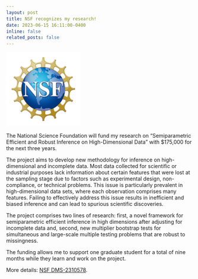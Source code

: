 ```yaml
---
layout: post
title: NSF recognizes my research!
date: 2023-06-15 16:11:00-0400
inline: false
related_posts: false
---
```




<img src="/assets/img/NSF_Official_logo_High_Res_1200ppi-copy.png" 
	 style="object-fit:contain;
            width: 200px;
            height: 200px;
	    text-align: center;
    	    direction: rtl;#CCC"/>


The National Science Foundation will fund my research on “Semiparametric Efficient and Robust Inference on High-Dimensional Data” with $175,000 for the next three years.

The project aims to develop new methodology for inference on high-dimensional and incomplete data. Most data collected for scientific or industrial purposes lack information about certain features that were lost at the sampling stage due to factors such as experimental design, non-compliance, or technical problems. This issue is particularly prevalent in high-dimensional data sets, where each observation comprises many features. Failing to effectively address this issue results in inefficient and biased inference and can lead to spurious scientific discoveries.

The project comprises two lines of research: first, a novel framework for semiparametric efficient inference in high dimensions after adjusting for incomplete data and, second, new multiplier bootstrap tests for simultaneous and large-scale multiple testing problems that are robust to missingness.

The funding allows me to support one graduate student for a total of nine months while they learn and work on the project.

More details: <a href="https://www.nsf.gov/awardsearch/showAward?AWD_ID=2310578&HistoricalAwards=false">NSF DMS-2310578</a>.
